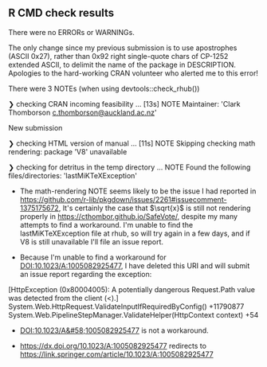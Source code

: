 ## R CMD check results
There were no ERRORs or WARNINGs. 

The only change since my previous submission is to use apostrophes
(ASCII 0x27), rather than 0x92 right single-quote chars of CP-1252
extended ASCII, to delimit the name of the package in DESCRIPTION.
Apologies to the hard-working CRAN volunteer who alerted me to this
error!

There were 3 NOTEs (when using devtools::check_rhub())

❯ checking CRAN incoming feasibility ... [13s] NOTE
  Maintainer: 'Clark Thomborson <c.thomborson@auckland.ac.nz>'
  
  New submission

❯ checking HTML version of manual ... [11s] NOTE
  Skipping checking math rendering: package 'V8' unavailable

❯ checking for detritus in the temp directory ... NOTE
  Found the following files/directories:
    'lastMiKTeXException'

* The math-rendering NOTE seems likely to be the issue I had reported in 
https://github.com/r-lib/pkgdown/issues/2261#issuecomment-1375175672,
It's certainly the case that $\sqrt{x}$ is still not rendering properly
in https://cthombor.github.io/SafeVote/, despite my many attempts to find
a workaround.  I'm unable to find the lastMiKTeXException file at rhub,
so will try again in  a few days, and if V8 is still unavailable I'll
file an issue report.

* Because I'm unable to find a workaround for
<DOI:10.1023/A:1005082925477>, I have deleted this URI and will submit
an issue report regarding the exception:

[HttpException (0x80004005): A potentially dangerous Request.Path value was detected from the client (<).]
   System.Web.HttpRequest.ValidateInputIfRequiredByConfig() +11790877
   System.Web.PipelineStepManager.ValidateHelper(HttpContext context) +54
   
* <DOI:10.1023/A&#58;1005082925477> is not a workaround.  

* https://dx.doi.org/10.1023/A:1005082925477 redirects to
https://link.springer.com/article/10.1023/A:1005082925477
